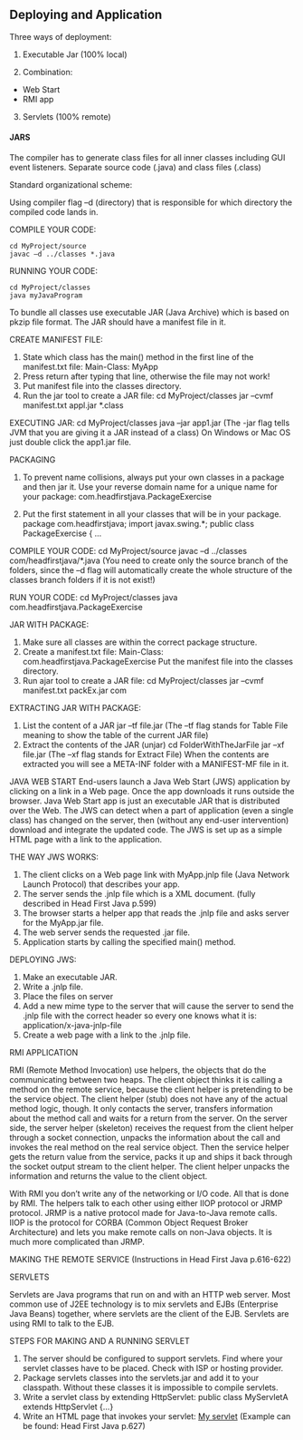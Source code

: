 ## Deploying and Application

Three ways of deployment:
1. Executable Jar (100% local)

2. Combination:

- Web Start
- RMI app

3. Servlets (100% remote)

#### JARS
The compiler has to generate class files for all inner classes including GUI event listeners. Separate source code (.java) and class files (.class)

Standard organizational scheme:

Using compiler flag –d (directory) that is responsible for which directory the compiled code lands in.

COMPILE YOUR CODE:
```
cd MyProject/source
javac –d ../classes *.java
```
RUNNING YOUR CODE:
```
cd MyProject/classes
java myJavaProgram
```
To bundle all classes use executable JAR (Java Archive) which is based on pkzip file format. The JAR should have a manifest file in it. 

CREATE MANIFEST FILE:

1) State which class has the main() method in the first line of the manifest.txt file: 
Main-Class: MyApp 
2) Press return after typing that line, otherwise the file may not work! 
3) Put manifest file into the classes directory.
4) Run the jar tool to create a JAR file:
cd MyProject/classes
jar –cvmf manifest.txt appl.jar *.class

EXECUTING JAR:
cd MyProject/classes
java –jar app1.jar
(The -jar flag tells JVM that you are giving it a JAR instead of a class)
On Windows or Mac OS just double click the app1.jar file. 








PACKAGING

1) To prevent name collisions, always put your own classes in a package and then jar it. Use your reverse domain name for a unique name for your package: com.headfirstjava.PackageExercise

2) Put the first statement in all your classes that will be in your package.
package com.headfirstjava;
import javax.swing.*;
public class PackageExercise {
…

COMPILE YOUR CODE:
cd MyProject/source
javac –d ../classes com/headfirstjava/*.java
(You need to create only the source branch of the folders, since the –d flag will automatically create the whole structure of the classes branch folders if it is not exist!) 

RUN YOUR CODE:
cd MyProject/classes
java com.headfirstjava.PackageExercise



JAR WITH PACKAGE:
1) Make sure all classes are within the correct package structure.
2) Create a manifest.txt file:
Main-Class: com.headfirstjava.PackageExercise 
Put the manifest file into the classes directory.
3) Run ajar tool to create a JAR file:
cd MyProject/classes
jar –cvmf manifest.txt packEx.jar com

EXTRACTING JAR WITH PACKAGE:
1) List the content of a JAR
jar –tf file.jar  (The –tf flag stands for Table File meaning to show the table of the current JAR file) 
2) Extract the contents of the JAR (unjar)
cd FolderWithTheJarFile
jar –xf file.jar (The –xf flag stands for Extract File)
When the contents are extracted you will see a META-INF folder with a MANIFEST-MF file in it.


JAVA WEB START
End-users launch a Java Web Start (JWS) application by clicking on a link in a Web page. Once the app downloads it runs outside the browser. Java Web Start app is just an executable JAR that is distributed over the Web. The JWS can detect when a part of application (even a single class) has changed on the server, then (without any end-user intervention) download and integrate the updated code. The JWS is set up as a simple HTML page with a link to the application.

THE WAY JWS WORKS:
1) The client clicks on a Web page link with MyApp.jnlp file (Java Network Launch Protocol) that describes your app.
2) The server sends the .jnlp file which is a XML document. (fully described in Head First Java p.599)
3) The browser starts a helper app that reads the .jnlp file and asks server for the MyApp.jar file.
4) The web server sends the requested .jar file.
5) Application starts by calling the specified main() method.

DEPLOYING JWS:
1) Make an executable JAR.
2) Write a .jnlp file.
3) Place the files on server
4) Add a new mime type to the server that will cause the server to send the .jnlp file with the correct header so every one knows what it is:
application/x-java-jnlp-file
5) Create a web page with a link to the .jnlp file.


RMI APPLICATION

RMI (Remote Method Invocation) use helpers, the objects that do the communicating between two heaps. The client object thinks it is calling a method on the remote service, because the client helper is pretending to be the service object. The client helper (stub) does not have any of the actual method logic, though. It only contacts the server, transfers information about the method call and waits for a return from the server. 
On the server side, the server helper (skeleton) receives the request from the client helper through a socket connection, unpacks the information about the call and invokes the real method on the real service object. 
Then the service helper gets the return value from the service, packs it up and ships it back through the socket output stream to the client helper. The client helper unpacks the information and returns the value to the client object. 

With RMI you don’t write any of the networking or I/O code. All that is done by RMI. The helpers talk to each other using either IIOP protocol or JRMP protocol.
JRMP is a native protocol made for Java-to-Java remote calls.
IIOP is the protocol for CORBA (Common Object Request Broker Architecture) and lets you make remote calls on non-Java objects. It is much more complicated than JRMP.

MAKING THE REMOTE SERVICE
(Instructions in Head First Java p.616-622)

SERVLETS

Servlets are Java programs that run on and with an HTTP web server. Most common use of J2EE technology is to mix servlets and EJBs (Enterprise Java Beans) together, where servlets are the client of the EJB. Servlets are using RMI to talk to the EJB. 

STEPS FOR MAKING AND A RUNNING SERVLET
1) The server should be configured to support servlets. Find where your servlet classes have to be placed. Check with ISP or hosting provider.
2) Package servlets classes into the servlets.jar and add it to your classpath. Without these classes it is impossible to compile servlets.
3) Write a servlet class by extending HttpServlet:
public class MyServletA extends HttpServlet {…}
4) Write an HTML page that invokes your servlet:
<a href=”servlets/MyServletA”>My servlet</a>
(Example can be found: Head First Java p.627)

